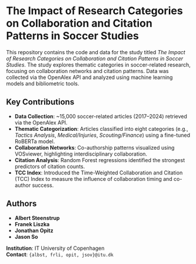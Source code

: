 # The Impact of Research Categories on Collaboration and Citation Patterns in Soccer Studies

This repository contains the code and data for the study titled *The Impact of Research Categories on Collaboration and Citation Patterns in Soccer Studies*. The study explores thematic categories in soccer-related research, focusing on collaboration networks and citation patterns. Data was collected via the OpenAlex API and analyzed using machine learning models and bibliometric tools.

## Key Contributions

- **Data Collection**: ~15,000 soccer-related articles (2017–2024) retrieved via the OpenAlex API.
- **Thematic Categorization**: Articles classified into eight categories (e.g., *Tactics Analysis*, *Medical/Injuries*, *Scouting/Finance*) using a fine-tuned RoBERTa model.
- **Collaboration Networks**: Co-authorship patterns visualized using VOSviewer, highlighting interdisciplinary collaboration.
- **Citation Analysis**: Random Forest regressions identified the strongest predictors of citation counts.
- **TCC Index**: Introduced the Time-Weighted Collaboration and Citation (TCC) Index to measure the influence of collaboration timing and co-author success.


## Authors

- **Albert Steenstrup**  
- **Franek Liszka**  
- **Jonathan Opitz**  
- **Jason So**

**Institution**: IT University of Copenhagen  
**Contact**: `{albst, frli, opit, jsov}@itu.dk`

